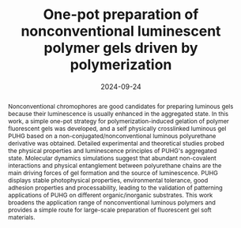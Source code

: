 ---
title: "One-pot preparation of nonconventional luminescent polymer gels driven by polymerization"
authors:
- Nan Jiang
- 蒲鑫
- Ke-Xin Li
- Chang-Yi Zhu
- Yu-Wei Sun
- Yan-Hong Xu
- 朱有亮
- Martin R. Bryce
date: "2024-09-24"
doi: "10.1039/D4PY00832D"
publication_types: ["期刊文章"]
publication: "Polymer Chemistry"
publication_short: "Polym. Chem."
abstract: "Nonconventional chromophores are good candidates for preparing  luminous gels because their luminescence is usually enhanced in the  aggregated state. In this work, a simple one-pot strategy for  polymerization-induced gelation of polymer fluorescent gels was  developed, and a self physically crosslinked luminous gel PUHG based on a  non-conjugated/nonconventional luminous polyurethane derivative was  obtained. Detailed experimental and theoretical studies probed the  physical properties and luminescence principles of PUHG's aggregated  state. Molecular dynamics simulations suggest that abundant non-covalent  interactions and physical entanglement between polyurethane chains are  the main driving forces of gel formation and the source of luminescence.  PUHG displays stable photophysical properties, environmental tolerance,  good adhesion properties and processability, leading to the validation  of patterning applications of PUHG on different organic/inorganic  substrates. This work broadens the application range of nonconventional  luminous polymers and provides a simple route for large-scale  preparation of fluorescent gel soft materials."
url_pdf: "https://pubs.rsc.org/en/content/articlelanding/2024/py/d4py00832d"
---